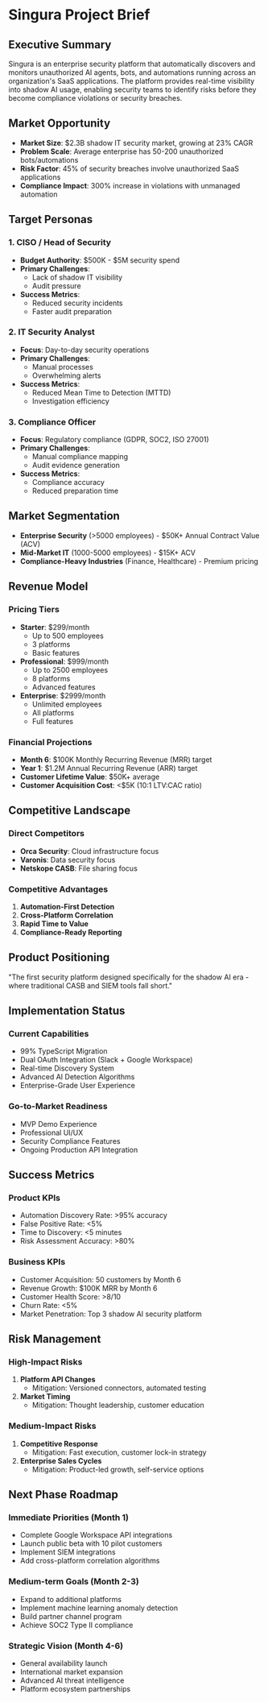 # Singura Project Brief

## Executive Summary

Singura is an enterprise security platform that automatically discovers and monitors unauthorized AI agents, bots, and automations running across an organization's SaaS applications. The platform provides real-time visibility into shadow AI usage, enabling security teams to identify risks before they become compliance violations or security breaches.

## Market Opportunity

- **Market Size**: $2.3B shadow IT security market, growing at 23% CAGR
- **Problem Scale**: Average enterprise has 50-200 unauthorized bots/automations
- **Risk Factor**: 45% of security breaches involve unauthorized SaaS applications
- **Compliance Impact**: 300% increase in violations with unmanaged automation

## Target Personas

### 1. CISO / Head of Security
- **Budget Authority**: $500K - $5M security spend
- **Primary Challenges**:
  - Lack of shadow IT visibility
  - Audit pressure
- **Success Metrics**:
  - Reduced security incidents
  - Faster audit preparation

### 2. IT Security Analyst
- **Focus**: Day-to-day security operations
- **Primary Challenges**:
  - Manual processes
  - Overwhelming alerts
- **Success Metrics**:
  - Reduced Mean Time to Detection (MTTD)
  - Investigation efficiency

### 3. Compliance Officer
- **Focus**: Regulatory compliance (GDPR, SOC2, ISO 27001)
- **Primary Challenges**:
  - Manual compliance mapping
  - Audit evidence generation
- **Success Metrics**:
  - Compliance accuracy
  - Reduced preparation time

## Market Segmentation

- **Enterprise Security** (>5000 employees) - $50K+ Annual Contract Value (ACV)
- **Mid-Market IT** (1000-5000 employees) - $15K+ ACV
- **Compliance-Heavy Industries** (Finance, Healthcare) - Premium pricing

## Revenue Model

### Pricing Tiers
- **Starter**: $299/month
  - Up to 500 employees
  - 3 platforms
  - Basic features
- **Professional**: $999/month
  - Up to 2500 employees
  - 8 platforms
  - Advanced features
- **Enterprise**: $2999/month
  - Unlimited employees
  - All platforms
  - Full features

### Financial Projections
- **Month 6**: $100K Monthly Recurring Revenue (MRR) target
- **Year 1**: $1.2M Annual Recurring Revenue (ARR) target
- **Customer Lifetime Value**: $50K+ average
- **Customer Acquisition Cost**: <$5K (10:1 LTV:CAC ratio)

## Competitive Landscape

### Direct Competitors
- **Orca Security**: Cloud infrastructure focus
- **Varonis**: Data security focus
- **Netskope CASB**: File sharing focus

### Competitive Advantages
1. **Automation-First Detection**
2. **Cross-Platform Correlation**
3. **Rapid Time to Value**
4. **Compliance-Ready Reporting**

## Product Positioning
"The first security platform designed specifically for the shadow AI era - where traditional CASB and SIEM tools fall short."

## Implementation Status

### Current Capabilities
- 99% TypeScript Migration
- Dual OAuth Integration (Slack + Google Workspace)
- Real-time Discovery System
- Advanced AI Detection Algorithms
- Enterprise-Grade User Experience

### Go-to-Market Readiness
- MVP Demo Experience
- Professional UI/UX
- Security Compliance Features
- Ongoing Production API Integration

## Success Metrics

### Product KPIs
- Automation Discovery Rate: >95% accuracy
- False Positive Rate: <5%
- Time to Discovery: <5 minutes
- Risk Assessment Accuracy: >80%

### Business KPIs
- Customer Acquisition: 50 customers by Month 6
- Revenue Growth: $100K MRR by Month 6
- Customer Health Score: >8/10
- Churn Rate: <5%
- Market Penetration: Top 3 shadow AI security platform

## Risk Management

### High-Impact Risks
1. **Platform API Changes**
   - Mitigation: Versioned connectors, automated testing
2. **Market Timing**
   - Mitigation: Thought leadership, customer education

### Medium-Impact Risks
1. **Competitive Response**
   - Mitigation: Fast execution, customer lock-in strategy
2. **Enterprise Sales Cycles**
   - Mitigation: Product-led growth, self-service options

## Next Phase Roadmap

### Immediate Priorities (Month 1)
- Complete Google Workspace API integrations
- Launch public beta with 10 pilot customers
- Implement SIEM integrations
- Add cross-platform correlation algorithms

### Medium-term Goals (Month 2-3)
- Expand to additional platforms
- Implement machine learning anomaly detection
- Build partner channel program
- Achieve SOC2 Type II compliance

### Strategic Vision (Month 4-6)
- General availability launch
- International market expansion
- Advanced AI threat intelligence
- Platform ecosystem partnerships